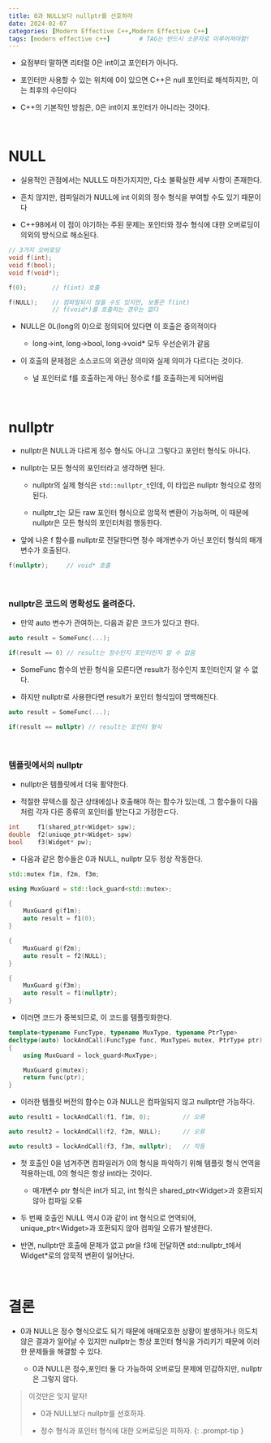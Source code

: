 ```yaml
---
title: 0과 NULL보다 nullptr를 선호하라
date: 2024-02-07
categories: [Modern Effective C++,Modern Effective C++]
tags: [modern effective c++]		# TAG는 반드시 소문자로 이루어져야함!
---
```


* 요점부터 말하면 리터럴 0은 int이고 포인터가 아니다.

* 포인터만 사용할 수 있는 위치에 0이 있으면 C++은 null 포인터로 해석하지만, 이는 최후의 수단이다

* C++의 기본적인 방침은, 0은 int이지 포인터가 아니라는 것이다.

<br>

# NULL

* 실용적인 관점에서는 NULL도 마찬가지지만, 다소 불확실한 세부 사항이 존재한다.

* 흔치 않지만, 컴파일러가 NULL에 int 이외의 정수 형식을 부여할 수도 있기 때문이다

* C++98에서 이 점이 야기하는 주된 문제는 포인터와 정수 형식에 대한 오버로딩이 의외의 방식으로 해소된다.

```c++
// 3가지 오버로딩
void f(int);
void f(bool);
void f(void*);

f(0);       // f(int) 호출

f(NULL);    // 컴파일되지 않을 수도 있지만, 보통은 f(int)
            // f(void*)를 호출하는 경우는 없다
```

* NULL은 0L(long의 0)으로 정의되어 있다면 이 호출은 중의적이다

  * long->int, long->bool, long->void* 모두 우선순위가 같음

* 이 호출의 문제점은 소스코드의 외관상 의미와 실제 의미가 다르다는 것이다.

  * 널 포인터로 f를 호출하는게 아닌 정수로 f를 호출하는게 되어버림

<br>

# nullptr

* nullptr은 NULL과 다르게 정수 형식도 아니고 그렇다고 포인터 형식도 아니다.

* nullptr는 모든 형식의 포인터라고 생각하면 된다.

  * nullptr의 실제 형식은 `std::nullptr_t`인데, 이 타입은 nullptr 형식으로 정의된다.

  * nullptr_t는 모든 raw 포인터 형식으로 암묵적 변환이 가능하며, 이 때문에 nullptr은 모든 형식의 포인터처럼 행동한다.

* 앞에 나온 f 함수를 nullptr로 전달한다면 정수 매개변수가 아닌 포인터 형식의 매개변수가 호출된다.

```c++
f(nullptr);     // void* 호출
```

<br>

### nullptr은 코드의 명확성도 올려준다.

* 만약 auto 변수가 관여하는, 다음과 같은 코드가 있다고 한다.

```c++
auto result = SomeFunc(...);

if(result == 0) // result는 정수인지 포인터인지 알 수 없음
```

* SomeFunc 함수의 반환 형식을 모른다면 result가 정수인지 포인터인지 알 수 없다.

* 하지만 nullptr로 사용한다면 result가 포인터 형식임이 명백해진다.

```c++
auto result = SomeFunc(...);

if(result == nullptr) // result는 포인터 형식
```

<br>

### 템플릿에서의 nullptr

* nullptr은 템플릿에서 더욱 활약한다.

* 적절한 뮤텍스를 잠근 상태에섬나 호출해야 하는 함수가 있는데, 그 함수들이 다음처럼 각자 다른 종류의 포인터를 받는다고 가정한ㄷ다.

```c++
int     f1(shared_ptr<Widget> spw);
double  f2(uniuqe_ptr<Widget> spw)
bool    f3(Widget* pw);
```

* 다음과 같은 함수들은 0과 NULL, nullptr 모두 정상 작동한다.

```c++
std::mutex f1m, f2m, f3m;

using MuxGuard = std::lock_guard<std::mutex>;

{
    MuxGuard g(f1m);
    auto result = f1(0);
}

{
    MuxGuard g(f2m);
    auto result = f2(NULL);
}

{
    MuxGuard g(f3m);
    auto result = f1(nullptr);
}
```

* 이러면 코드가 중복되므로, 이 코드를 템플릿화한다.

```c++
template<typename FuncType, typename MuxType, typename PtrType>
decltype(auto) lockAndCall(FuncType func, MuxType& mutex, PtrType ptr)
{
    using MuxGuard = lock_guard<MuxType>;

    MuxGuard g(mutex);
    return func(ptr);
}
```

* 이러한 템플릿 버전의 함수는 0과 NULL은 컴파일되지 않고 nullptr만 가능하다.

```c++
auto result1 = lockAndCall(f1, f1m, 0);         // 오류

auto result2 = lockAndCall(f2, f2m, NULL);      // 오류

auto result3 = lockAndCall(f3, f3m, nullptr);   // 작동
```

* 첫 호출인 0을 넘겨주면 컴파일러가 0의 형식을 파악하기 위해 템플릿 형식 연역을 적용하는데, 0의 형식은 항상 int라는 것이다.

  * 매개변수 ptr 형식은 int가 되고, int 형식은 shared_ptr\<Widget>과 호환되지 않아 컴파일 오류

* 두 번째 호출인 NULL 역시 0과 같이 int 형식으로 연역되어, unique_ptr\<Widget>과 호환되지 않아 컴파일 오류가 발생한다.

* 반면, nullptr만 호출에 문제가 없고 ptr을 f3에 전달하면 std::nullptr_t에서 Widget*로의 암묵적 변환이 일어난다.

<br>

# 결론

* 0과 NULL은 정수 형식으로도 되기 때문에 애매모호한 상황이 발생하거나 의도치 않은 결과가 일어날 수 있지만 nullptr는 항상 포인터 형식을 가리키기 때문에 이러한 문제들을 해결할 수 있다.

  * 0과 NULL은 정수,포인터 둘 다 가능하여 오버로딩 문제에 민감하지만, nullptr은 그렇지 않다.


> 이것만은 잊지 말자!
> * 0과 NULL보다 nullptr를 선호하자.
>
> * 정수 형식과 포인터 형식에 대한 오버로딩은 피하자.
> {: .prompt-tip }

